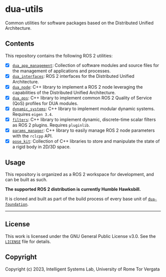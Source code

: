 # dua-utils

Common utilities for software packages based on the Distributed Unified Architecture.

## Contents

This repository contains the following ROS 2 utilities:

- [x] [`dua_app_management`](src/dua_app_management/README.md): Collection of software modules and source files for the management of applications and processes.
- [x] [`dua_interfaces`](src/dua_interfaces/README.md): ROS 2 interfaces for the Distributed Unified Architecture.
- [x] [`dua_node`](src/dua_node/README.md): C++ library to implement a ROS 2 node leveraging the capabilities of the Distributed Unified Architecture.
- [x] [`dua_qos`](src/dua_qos/README.md): C++ library to implement common ROS 2 Quality of Service (QoS) profiles for DUA modules.
- [x] [`dynamic_systems`](src/dynamic_systems/README.md): C++ library to implement modular dynamic systems. Requires `eigen 3.4`.
- [x] [`filters`](src/filters/README.md): C++ library to implement dynamic, discrete-time scalar filters as ROS 2 plugins. Requires `pluginlib`.
- [x] [`params_manager`](src/params_manager/README.md): C++ library to easily manage ROS 2 node parameters with the `rclcpp` API.
- [x] [`pose_kit`](src/pose_kit/README.md): Collection of C++ libraries to store and manipulate the state of a rigid body in 2D/3D space.

## Usage

This repository is organized as a ROS 2 workspace for development, and can be built as such.

**The supported ROS 2 distribution is currently Humble Hawksbill.**

It is cloned and built as part of the build process of every base unit of [`dua-foundation`](https://github.com/IntelligentSystemsLabUTV/dua-foundation).

---

## License

This work is licensed under the GNU General Public License v3.0. See the [`LICENSE`](LICENSE) file for details.

## Copyright

Copyright (c) 2023, Intelligent Systems Lab, University of Rome Tor Vergata
